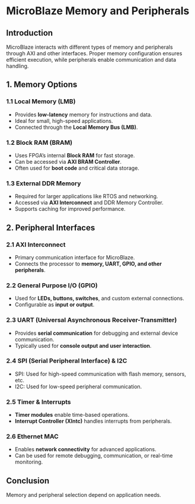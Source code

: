 # MicroBlaze Memory and Peripherals

## Introduction
MicroBlaze interacts with different types of memory and peripherals through AXI and other interfaces. Proper memory configuration ensures efficient execution, while peripherals enable communication and data handling.

## 1. Memory Options

### **1.1 Local Memory (LMB)**
- Provides **low-latency** memory for instructions and data.
- Ideal for small, high-speed applications.
- Connected through the **Local Memory Bus (LMB)**.

### **1.2 Block RAM (BRAM)**
- Uses FPGA’s internal **Block RAM** for fast storage.
- Can be accessed via **AXI BRAM Controller**.
- Often used for **boot code** and critical data storage.

### **1.3 External DDR Memory**
- Required for larger applications like RTOS and networking.
- Accessed via **AXI Interconnect** and DDR Memory Controller.
- Supports caching for improved performance.

## 2. Peripheral Interfaces

### **2.1 AXI Interconnect**
- Primary communication interface for MicroBlaze.
- Connects the processor to **memory, UART, GPIO, and other peripherals**.

### **2.2 General Purpose I/O (GPIO)**
- Used for **LEDs, buttons, switches**, and custom external connections.
- Configurable as **input or output**.

### **2.3 UART (Universal Asynchronous Receiver-Transmitter)**
- Provides **serial communication** for debugging and external device communication.
- Typically used for **console output and user interaction**.

### **2.4 SPI (Serial Peripheral Interface) & I2C**
- SPI: Used for high-speed communication with flash memory, sensors, etc.
- I2C: Used for low-speed peripheral communication.

### **2.5 Timer & Interrupts**
- **Timer modules** enable time-based operations.
- **Interrupt Controller (XIntc)** handles interrupts from peripherals.

### **2.6 Ethernet MAC**
- Enables **network connectivity** for advanced applications.
- Can be used for remote debugging, communication, or real-time monitoring.

## Conclusion
Memory and peripheral selection depend on application needs. 
